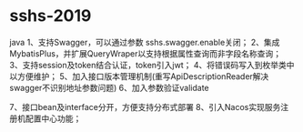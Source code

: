 # sshs-2019
java
1、支持Swagger，可以通过参数 sshs.swagger.enable关闭；
2、集成MybatisPlus，并扩展QueryWraper以支持根据属性查询而非字段名称查询；
3、支持session及token结合认证，token引入jwt；
4、将错误码写入到枚举类中以方便维护；
5、加入接口版本管理机制(重写ApiDescriptionReader解决swagger不识别地址参数问题)
6、加入参数验证validate

7、接口bean及interface分开，方便支持分布式部署
8、引入Nacos实现服务注册机配置中心功能；


